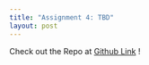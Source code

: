 ```yaml
---
title: "Assignment 4: TBD"
layout: post
---
```


Check out the Repo at [Github Link] !




[Github Link]: https://github.com/jniss1/jniss-assignment-0.git
